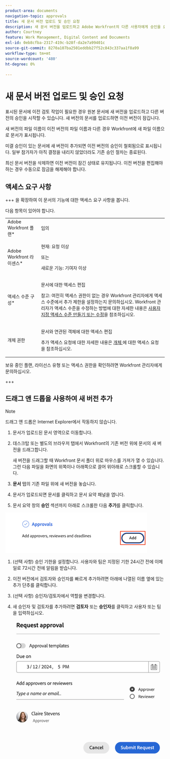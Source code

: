 ```yaml
---
product-area: documents
navigation-topic: approvals
title: 새 문서 버전 업로드 및 승인 요청
description: 새 문서 버전을 업로드하고 Adobe Workfront의 다른 사용자에게 승인을 요청할 수 있습니다.
author: Courtney
feature: Work Management, Digital Content and Documents
exl-id: 0eb8cfba-2317-419c-b28f-da2e7a99401c
source-git-commit: 8270a107ba2501eddbb27f52c843c337aa1f8a99
workflow-type: tm+mt
source-wordcount: '480'
ht-degree: 0%

---
```


# 새 문서 버전 업로드 및 승인 요청

표시된 문서에 이전 검토 작업이 필요한 경우 원본 문서에 새 버전을 업로드하고 다른 버전의 승인을 시작할 수 있습니다. 새 버전의 문서를 업로드하면 이전 버전이 잠깁니다.

새 버전의 파일 이름이 이전 버전의 파일 이름과 다른 경우 Workfront에 새 파일 이름으로 문서가 표시됩니다.

미결 승인이 있는 문서에 새 버전이 추가되면 이전 버전의 승인이 철회됨으로 표시됩니다. 일부 참가자가 아직 결정을 내리지 않았더라도 기존 승인 절차는 종료된다.

최신 문서 버전을 삭제하면 이전 버전이 잠긴 상태로 유지됩니다. 이전 버전을 편집해야 하는 경우 수동으로 잠금을 해제해야 합니다.


## 액세스 요구 사항

+++ 을 확장하여 이 문서의 기능에 대한 액세스 요구 사항을 봅니다.

다음 항목이 있어야 합니다.

<table style="table-layout:auto"> 
 <col> 
 </col> 
 <col> 
 </col> 
 <tbody> 
  <tr> 
   <td role="rowheader">Adobe Workfront 플랜*</td> 
   <td> <p> 임의</p> </td> 
  </tr> 
  <tr> 
   <td role="rowheader">Adobe Workfront 라이센스*</td> 
   <td> <p>현재: 요청 이상</p>
   또는
   <p>새로운 기능: 기여자 이상</p> </td> 
  </tr> 
  <tr data-mc-conditions=""> 
   <td role="rowheader">액세스 수준 구성*</td> 
   <td> <p>문서에 대한 액세스 편집</p> <p>참고: 여전히 액세스 권한이 없는 경우 Workfront 관리자에게 액세스 수준에서 추가 제한을 설정하는지 문의하십시오. Workfront 관리자가 액세스 수준을 수정하는 방법에 대한 자세한 내용은 <a href="/help/quicksilver/administration-and-setup/add-users/configure-and-grant-access/create-modify-access-levels.md" class="MCXref xref">사용자 지정 액세스 수준 만들기 또는 수정</a>을 참조하십시오.</p> </td> 
  </tr> 
  <tr data-mc-conditions=""> 
   <td role="rowheader">개체 권한</td> 
   <td> <p>문서와 연관된 객체에 대한 액세스 편집</p> <p>추가 액세스 요청에 대한 자세한 내용은 <a href="/help/quicksilver/workfront-basics/grant-and-request-access-to-objects/grant-and-request-access-to-objects.md" class="MCXref xref">개체 </a>에 대한 액세스 요청 을 참조하십시오.</p> </td> 
  </tr> 
 </tbody> 
</table>

보유 중인 플랜, 라이선스 유형 또는 액세스 권한을 확인하려면 Workfront 관리자에게 문의하십시오.

+++

## 드래그 앤 드롭을 사용하여 새 버전 추가

>[!NOTE]
>
>드래그 앤 드롭은 Internet Explorer에서 작동하지 않습니다.

1. 문서가 업로드된 문서 영역으로 이동합니다.
1. 데스크탑 또는 별도의 브라우저 탭에서 Workfront의 기존 버전 위에 문서의 새 버전을 드래그합니다.

   새 버전을 드래그할 때 Workfront 문서 폴더 위로 마우스를 가져가 열 수 있습니다. 그런 다음 파일을 화면의 위쪽이나 아래쪽으로 끌어 위아래로 스크롤할 수 있습니다.

1. **문서** 탭의 기존 파일 위에 새 버전을 놓습니다.

1. 문서가 업로드되면 문서를 클릭하고 문서 요약 패널을 엽니다.

1. 문서 요약 창의 **승인** 섹션까지 아래로 스크롤한 다음 **추가**&#x200B;를 클릭합니다.

![문서 요약에 승인자 추가](assets/doc-summary-add-approvers.png)

1. (선택 사항) 승인 기한을 설정합니다. 사용자와 팀은 지정된 기한 24시간 전에 이메일로 72시간 전에 알림을 받습니다.

1. 이전 버전에서 검토자와 승인자를 빠르게 추가하려면 아래에 나열된 이름 옆에 있는 추가 단추를 클릭합니다.
   <!--need screenshot when working-->

1. (선택 사항) 승인자/검토자에서 역할을 변경합니다.

1. 새 승인자 및 검토자를 추가하려면 **검토자** 또는 **승인자**&#x200B;를 클릭하고 사용자 또는 팀을 입력하십시오.

   ![승인자 및 기한 추가](assets/add-approver-and-deadline.png)
